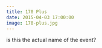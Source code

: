 ```yaml
---
title: 170 Plus
date: 2015-04-03 17:00:00
image: 170-plus.jpg
---
```

is this the actual name of the event?